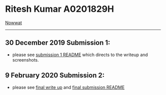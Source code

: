 # Ritesh Kumar A0201829H


[Nowwat](http://nowwat.herokuapp.com)

---

## 30 December 2019 Submission 1:

- please see [submission 1 README](submission_1/README.md) which directs to the writeup and screenshots.

## 9 February 2020 Submission 2:

- please see [final write up](final_submission/cvwo_final_submission.pdf) and [final submission README](final_submission/nowwat/README.md)

